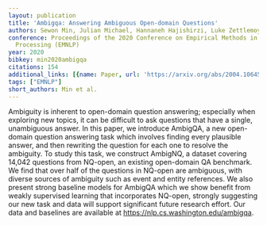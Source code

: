 ```yaml
---
layout: publication
title: 'Ambigqa: Answering Ambiguous Open-domain Questions'
authors: Sewon Min, Julian Michael, Hannaneh Hajishirzi, Luke Zettlemoyer
conference: Proceedings of the 2020 Conference on Empirical Methods in Natural Language
  Processing (EMNLP)
year: 2020
bibkey: min2020ambigqa
citations: 154
additional_links: [{name: Paper, url: 'https://arxiv.org/abs/2004.10645'}]
tags: ["EMNLP"]
short_authors: Min et al.
---
```

Ambiguity is inherent to open-domain question answering; especially when
exploring new topics, it can be difficult to ask questions that have a single,
unambiguous answer. In this paper, we introduce AmbigQA, a new open-domain
question answering task which involves finding every plausible answer, and then
rewriting the question for each one to resolve the ambiguity. To study this
task, we construct AmbigNQ, a dataset covering 14,042 questions from NQ-open,
an existing open-domain QA benchmark. We find that over half of the questions
in NQ-open are ambiguous, with diverse sources of ambiguity such as event and
entity references. We also present strong baseline models for AmbigQA which we
show benefit from weakly supervised learning that incorporates NQ-open,
strongly suggesting our new task and data will support significant future
research effort. Our data and baselines are available at
https://nlp.cs.washington.edu/ambigqa.